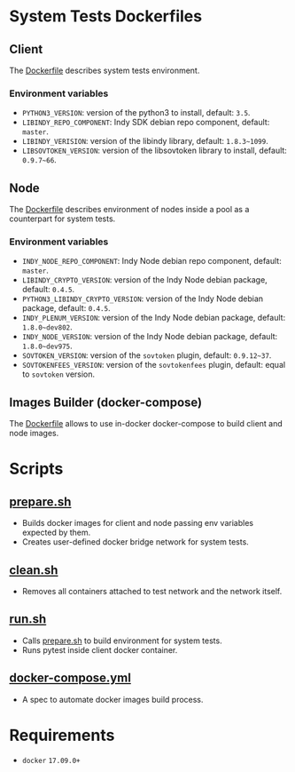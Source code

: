 # System Tests Dockerfiles

## Client

The [Dockerfile](client/Dockerfile) describes system tests environment.

### Environment variables

- `PYTHON3_VERSION`: version of the python3 to install, default: `3.5`.
- `LIBINDY_REPO_COMPONENT`: Indy SDK debian repo component, default: `master`.
- `LIBINDY_VERISION`: version of the libindy library, default: `1.8.3~1099`.
- `LIBSOVTOKEN_VERSION`: version of the libsovtoken library to install, default: `0.9.7~66`.

## Node

The [Dockerfile](node/Dockerfile) describes environment of nodes inside a pool as a counterpart for system tests.

### Environment variables

- `INDY_NODE_REPO_COMPONENT`: Indy Node debian repo component, default: `master`.
- `LIBINDY_CRYPTO_VERSION`: version of the Indy Node debian package, default: `0.4.5`.
- `PYTHON3_LIBINDY_CRYPTO_VERSION`: version of the Indy Node debian package, default: `0.4.5`.
- `INDY_PLENUM_VERSION`: version of the Indy Node debian package, default: `1.8.0~dev802`.
- `INDY_NODE_VERSION`: version of the Indy Node debian package, default: `1.8.0~dev975`.
- `SOVTOKEN_VERSION`: version of the `sovtoken` plugin, default: `0.9.12~37`.
- `SOVTOKENFEES_VERSION`: version of the `sovtokenfees` plugin, default: equal to `sovtoken` version.

## Images Builder (docker-compose)

The [Dockerfile](docker-compose/Dockerfile) allows to use in-docker docker-compose to build client and node images.

# Scripts

## [prepare.sh](prepare.sh)

- Builds docker images for client and node passing env variables expected by them.
- Creates user-defined docker bridge network for system tests.

## [clean.sh](clean.sh)

- Removes all containers attached to test network and the network itself.

## [run.sh](run.sh)

- Calls [prepare.sh](prepare.sh) to build environment for system tests.
- Runs pytest inside client docker container.

## [docker-compose.yml](docker-compose.yml)

- A spec to automate docker images build process.

# Requirements

- `docker` `17.09.0+`
